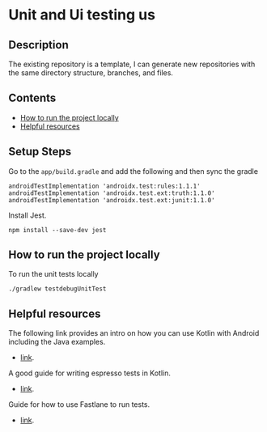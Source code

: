 # Unit and Ui testing us

## Description

The existing repository is a template, I can generate new repositories with the same directory structure, branches, and files.

## Contents

- [How to run the project locally](#how-to-run-the-project-locally)
- [Helpful resources](#helpful-resources)


## Setup Steps

Go to the `app/build.gradle` and add the following and then sync the gradle

```
androidTestImplementation 'androidx.test:rules:1.1.1'
androidTestImplementation 'androidx.test.ext:truth:1.1.0'
androidTestImplementation 'androidx.test.ext:junit:1.1.0'
```

Install Jest.

```
npm install --save-dev jest
``` 

## How to run the project locally

To run the unit tests locally

```
./gradlew testdebugUnitTest
```

## Helpful resources

The following link provides an intro on how you can use Kotlin with Android including the Java examples.
- [link](https://developer.android.com/kotlin/get-started).

A good guide for writing espresso tests in Kotlin.
- [link](https://www.raywenderlich.com/949489-espresso-testing-and-screen-robots-getting-started).

Guide for how to use Fastlane to run tests.
- [link](https://docs.fastlane.tools/getting-started/android/running-tests/).
